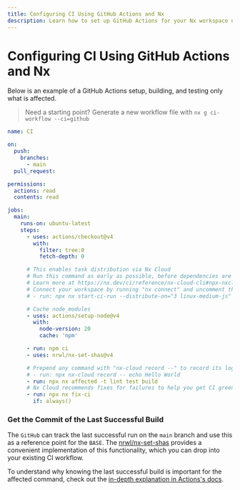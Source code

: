 ```yaml
---
title: Configuring CI Using GitHub Actions and Nx
description: Learn how to set up GitHub Actions for your Nx workspace using nx-set-shas to track successful builds, run affected commands, and optimize CI performance.
---
```


# Configuring CI Using GitHub Actions and Nx

Below is an example of a GitHub Actions setup, building, and testing only what is affected.

> Need a starting point? Generate a new workflow file with `nx g ci-workflow --ci=github`

```yaml {% fileName=".github/workflows/ci.yml" %}
name: CI

on:
  push:
    branches:
      - main
  pull_request:

permissions:
  actions: read
  contents: read

jobs:
  main:
    runs-on: ubuntu-latest
    steps:
      - uses: actions/checkout@v4
        with:
          filter: tree:0
          fetch-depth: 0

      # This enables task distribution via Nx Cloud
      # Run this command as early as possible, before dependencies are installed
      # Learn more at https://nx.dev/ci/reference/nx-cloud-cli#npx-nxcloud-startcirun
      # Connect your workspace by running "nx connect" and uncomment this line to enable task distribution
      # - run: npx nx start-ci-run --distribute-on="3 linux-medium-js" --stop-agents-after="build"

      # Cache node_modules
      - uses: actions/setup-node@v4
        with:
          node-version: 20
          cache: 'npm'

      - run: npm ci
      - uses: nrwl/nx-set-shas@v4

      # Prepend any command with "nx-cloud record --" to record its logs to Nx Cloud
      # - run: npx nx-cloud record -- echo Hello World
      - run: npx nx affected -t lint test build
      # Nx Cloud recommends fixes for failures to help you get CI green faster. Learn more: https://nx.dev/ci/features/self-healing-ci
      - run: npx nx fix-ci
        if: always()
```

### Get the Commit of the Last Successful Build

The `GitHub` can track the last successful run on the `main` branch and use this as a reference point for the `BASE`. The [nrwl/nx-set-shas](https://github.com/marketplace/actions/nx-set-shas) provides a convenient implementation of this functionality, which you can drop into your existing CI workflow.

To understand why knowing the last successful build is important for the affected command, check out the [in-depth explanation in Actions's docs](https://github.com/marketplace/actions/nx-set-shas#background).
